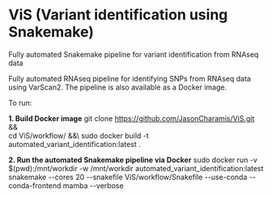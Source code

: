 # ViS (Variant identification using Snakemake)
Fully automated Snakemake pipeline for variant identification from RNAseq data

Fully automated RNAseq pipeline for identifying SNPs from RNAseq data using VarScan2. 
The pipeline is also available as a Docker image. 

To run:

**1. Build Docker image**
git clone https://github.com/JasonCharamis/ViS.git &&\
cd ViS/workflow/ &&\ 
sudo docker build -t automated_variant_identification:latest .

**2. Run the automated Snakemake pipeline via Docker**
sudo docker run -v $(pwd):/mnt/workdir -w /mnt/workdir automated_variant_identification:latest snakemake --cores 20 --snakefile ViS/workflow/Snakefile --use-conda --conda-frontend mamba --verbose

